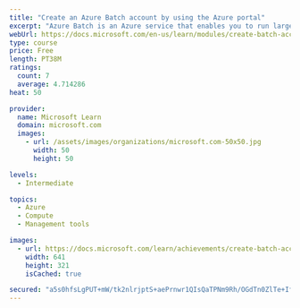 ```yaml
---
title: "Create an Azure Batch account by using the Azure portal"
excerpt: "Azure Batch is an Azure service that enables you to run large-scale parallel and high-performance computing (HPC) applications efficiently in the cloud. There's no need to manage or configure infrastructure. Just schedule the job, allocate the resources you need, and let Batch take care of the rest."
webUrl: https://docs.microsoft.com/en-us/learn/modules/create-batch-account-using-azure-portal/
type: course
price: Free
length: PT38M
ratings:
  count: 7
  average: 4.714286
heat: 50

provider:
  name: Microsoft Learn
  domain: microsoft.com
  images:
    - url: /assets/images/organizations/microsoft.com-50x50.jpg
      width: 50
      height: 50

levels:
  - Intermediate

topics:
  - Azure
  - Compute
  - Management tools

images:
  - url: https://docs.microsoft.com/learn/achievements/create-batch-account-using-azure-portal-social.png
    width: 641
    height: 321
    isCached: true

secured: "a5s0hfsLgPUT+mW/tk2nlrjptS+aePrnwr1QIsQaTPNm9Rh/OGdTn0ZlTe+IfEGzE9YQNgWfkKYK1bRU8il7q7pH0cJ2L/HZKMsrkib0PN8odfvOB2aU1ZDK7ZHUhmT/3LKxSfpJuCidM4pQCsidpLKupUakC6b8t2k4jXoprckZW3gEqtX1PODkGjYBit/rs+z8J2KGACdGK8RkoN5brDOhwG2lTuPranPV802wbTguo6dv1+cDV0Fy0MwL5kKRCpqJmklHH7qN/fSYUNUxNAHgdXs3/9YY2Uap217/3f8YC9dgLckg1XXo6PbRiU1HT6A/h6WR5/dhPyhBHdW8uwBfJVnpceN1sHflJlJWtwpw7oX2mUAoVz7gT6u01KBwo7T5tJIEmccATY6LMvBovYCPoDmhaHudFRz99oEa3AE=;RzhzmJmYgz3Tf8LoybK1nA=="
---
```


